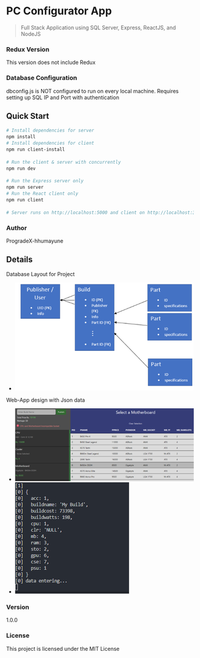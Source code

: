 # PC Configurator App

> Full Stack Application using SQL Server, Express, ReactJS, and NodeJS

### Redux Version
This version does not include Redux 

### Database Configuration
dbconfig.js is NOT configured to run on every local machine. Requires setting up SQL IP and Port with authentication 

## Quick Start

``` bash
# Install dependencies for server
npm install
# Install dependencies for client
npm run client-install

# Run the client & server with concurrently
npm run dev

# Run the Express server only
npm run server
# Run the React client only
npm run client

# Server runs on http://localhost:5000 and client on http://localhost:3000
```

### Author
ProgradeX-hhumayune

## Details
Database Layout for Project 
- ![img5](https://github.com/ProgradeX/PCS-Complete-Stack/blob/master/Images/p5.PNG)

Web-App design with Json data
- ![img6](https://github.com/ProgradeX/PCS-Complete-Stack/blob/master/Images/p6.png)
- ![img7](https://github.com/ProgradeX/PCS-Complete-Stack/blob/master/Images/p7.png)

### Version
1.0.0

### License
This project is licensed under the MIT License

